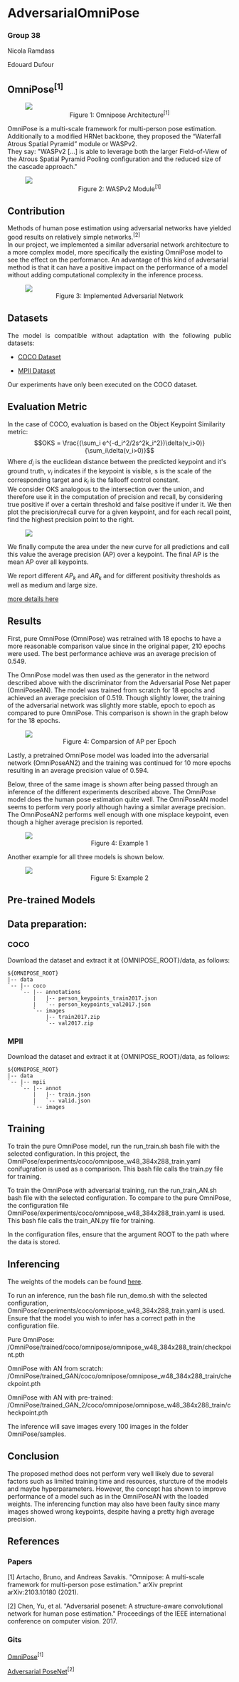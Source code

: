 # AdversarialOmniPose

### Group 38
Nicola Ramdass

Edouard Dufour


## OmniPose<sup>[1]</sup>

<figure>
    <img src="https://people.rit.edu/bm3768/images/omnipose.png">
    <div align="center">
        <figcaption>Figure 1: Omnipose Architecture<sup>[1]</sup></figcaption>
    </div>
</figure>

OmniPose is a multi-scale framework for multi-person pose estimation. Additionally to a modified HRNet backbone, they proposed the “Waterfall Atrous Spatial Pyramid” module or WASPv2. <br>
They say: "WASPv2 [...] is able to leverage both the larger Field-of-View of the Atrous Spatial Pyramid Pooling configuration and the reduced size of the cascade approach."

<figure>
    <img src="https://people.rit.edu/bm3768/images/WASPv2.png">
    <div align="center">
        <figcaption>Figure 2: WASPv2 Module<sup>[1]</sup></figcaption>
    </div>
</figure>

## Contribution
Methods of human pose estimation using adversarial networks have yielded good results on relatively simple networks.<sup>[2]</sup><br>
In our project, we implemented a similar adversarial network architecture to a more complex model, more specifically the existing OmniPose model to see the effect on the performance.
An advantage of this kind of adversarial method is that it can have a positive impact on the performance of a model without adding computational complexity in the inference process.
<figure>
    <img src="arch.png">
    <div align="center">
        <figcaption>Figure 3: Implemented Adversarial Network</figcaption>
    </div>
</figure>

## Datasets
<p align="justify">
The model is compatible without adaptation with the following public datasets:<br>
<ul>
<li> 

[COCO Dataset](https://cocodataset.org/)
</li>
<li>

[MPII Dataset](http://human-pose.mpi-inf.mpg.de/)</li>
</ul>
Our experiments have only been executed on the COCO dataset.

## Evaluation Metric
In the case of COCO, evaluation is based on  the Object Keypoint Similarity metric:
$$OKS = \frac{(\sum_i e^{-d_i^2/2s^2k_i^2})\delta(v_i>0)}{\sum_i\delta(v_i>0)}$$
Where $d_i$ is the euclidean distance between the predicted keypoint and it's ground truth, $v_i$ indicates if the keypoint is visible, s is the scale of the corresponding target and $k_i$ is the fallooff control constant.<br>
We consider OKS analogous to the intersection over the union, and therefore use it in the computation of precision and recall, by considering true positive if over a certain threshold and false positive if under it.
We then plot the precision/recall curve for a given keypoint, and for each recall point, find the highest precision point to the right.
<figure>
    <img src="https://kharshit.github.io/img/interpolateAP.jpeg">
</figure>
We finally compute the area under the new curve for all predictions and call this value the average precision (AP) over a keypoint.
The final AP is the mean AP over all keypoints.

We report different $AP_k$ and $AR_k$ and for different positivity thresholds as well as medium and large size.

[more details here](https://kharshit.github.io/blog/2019/09/20/evaluation-metrics-for-object-detection-and-segmentation)


## Results

First, pure OmniPose (OmniPose) was retrained with 18 epochs to have a more reasonable comparison value since in the original paper, 210 epochs were used. The best performance achieve was an average precision of 0.549.

The OmniPose model was then used as the generator in the netword described above with the discriminator from the Adversarial Pose Net paper (OmniPoseAN). The model was trained from scratch for 18 epochs and achieved an average precision of 0.519. Though slightly lower, the training of the adversarial network was slightly more stable, epoch to epoch as compared to pure OmniPose. This comparison is shown in the graph below for the 18 epochs.

<figure>
    <img src="graph.png">
    <div align="center">
        <figcaption>Figure 4: Comparsion of AP per Epoch</figcaption>
    </div>
</figure>

Lastly, a pretrained OmniPose model was loaded into the adversarial network (OmniPoseAN2) and the training was continued for 10 more epochs resulting in an average precision value of 0.594.

Below, three of the same image is shown after being passed through an inference of the different experiments described above. The OmniPose model does the human pose estimation quite well. The OmniPoseAN model seems to perform very poorly although having a similar average precision. The OmniPoseAN2 performs well enough with one misplace keypoint, even though a higher average precision is reported.

<figure>
    <img src="example1.png">
    <div align="center">
        <figcaption>Figure 4: Example 1</figcaption>
    </div>
</figure>

Another example for all three models is shown below. 

<figure>
    <img src="example2.png">
    <div align="center">
        <figcaption>Figure 5: Example 2</figcaption>
    </div>
</figure>


## Pre-trained Models

## Data preparation:

### COCO
Download the dataset and extract it at {OMNIPOSE_ROOT}/data, as follows:

    ${OMNIPOSE_ROOT}
    |-- data
    `-- |-- coco
        `-- |-- annotations
            |   |-- person_keypoints_train2017.json
            |   `-- person_keypoints_val2017.json
            `-- images
                |-- train2017.zip
                `-- val2017.zip
                
### MPII
Download the dataset and extract it at {OMNIPOSE_ROOT}/data, as follows:

    ${OMNIPOSE_ROOT}
    |-- data
    `-- |-- mpii
        `-- |-- annot
            |   |-- train.json
            |   `-- valid.json
            `-- images

## Training

To train the pure OmniPose model, run the run_train.sh bash file with the selected configuration. In this project, the OmniPose/experiments/coco/omnipose_w48_384x288_train.yaml conifugration is used as a comparison. This bash file calls the train.py file for training.

To train the OmniPose with adversarial training, run the run_train_AN.sh bash file with the selected configuration. To compare to the pure OmniPose, the configuration file OmniPose/experiments/coco/omnipose_w48_384x288_train.yaml is used.  This bash file calls the train_AN.py file for training.

In the configuration files, ensure that the argument ROOT to the path where the data is stored. 

## Inferencing

The weights of the models can be found [here](https://drive.google.com/drive/folders/172TXIn22E5UO4aDahebP-2IGRABc-mjF?usp=sharing). 

To run an inference, run the bash file run_demo.sh with the selected configuration, OmniPose/experiments/coco/omnipose_w48_384x288_train.yaml is used. Ensure that the model you wish to infer has a correct path in the configuration file.

Pure OmniPose: /OmniPose/trained/coco/omnipose/omnipose_w48_384x288_train/checkpoint.pth

OmniPose with AN from scratch: /OmniPose/trained_GAN/coco/omnipose/omnipose_w48_384x288_train/checkpoint.pth

OmniPose with AN with pre-trained: /OmniPose/trained_GAN_2/coco/omnipose/omnipose_w48_384x288_train/checkpoint.pth

The inference will save images every 100 images in the folder OmniPose/samples. 

## Conclusion

The proposed method does not perform very well likely due to several factors such as limited training time and resources, sturcture of the models and maybe hyperparameters. However, the concept has shown to improve performance of a model such as in the OmniPoseAN with the loaded weights. The inferencing function may also have been faulty since many images showed wrong keypoints, despite having a pretty high average precision.

## References
### Papers
[1] Artacho, Bruno, and Andreas Savakis. "Omnipose: A multi-scale framework for multi-person pose estimation." arXiv preprint arXiv:2103.10180 (2021).

[2] Chen, Yu, et al. "Adversarial posenet: A structure-aware convolutional network for human pose estimation." Proceedings of the IEEE international conference on computer vision. 2017.

### Gits
[OmniPose](https://github.com/bmartacho/OmniPose)<sup>[1]</sup>

[Adversarial PoseNet](https://github.com/rohitrango/Adversarial-Pose-Estimation)<sup>[2]</sup>
